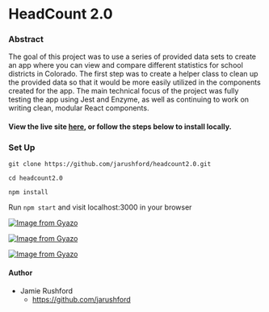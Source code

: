 # HeadCount 2.0

### Abstract 

The goal of this project was to use a series of provided data sets to create an app where you can view and compare different statistics for school districts in Colorado. The first step was to create a helper class to clean up the provided data so that it would be more easily utilized in the components created for the app. The main technical focus of the project was fully testing the app using Jest and Enzyme, as well as continuing to work on writing clean, modular React components.

#### View the live site [here](https://jarushford.github.io/headcount2.0/), or follow the steps below to install locally.


### Set Up

`git clone https://github.com/jarushford/headcount2.0.git`

`cd headcount2.0`

`npm install`

Run `npm start` and visit localhost:3000 in your browser

[![Image from Gyazo](https://i.gyazo.com/8756fb4eecb5f42ffe3ab2b7e098232c.gif)](https://gyazo.com/8756fb4eecb5f42ffe3ab2b7e098232c)

[![Image from Gyazo](https://i.gyazo.com/05811d01ea34a7c8e740d768e6a907f0.gif)](https://gyazo.com/05811d01ea34a7c8e740d768e6a907f0)

[![Image from Gyazo](https://i.gyazo.com/6c88f938d91c512ca5a396e5b3abd16c.gif)](https://gyazo.com/6c88f938d91c512ca5a396e5b3abd16c)

#### Author

- Jamie Rushford
  - https://github.com/jarushford
